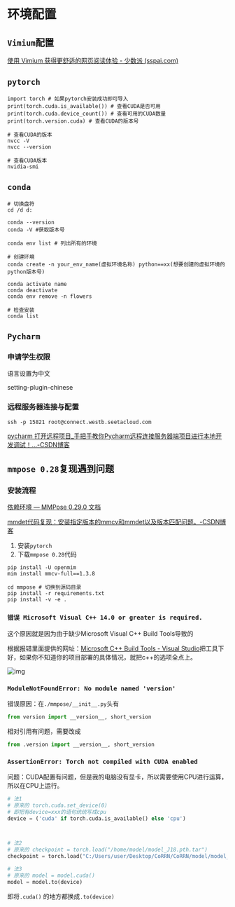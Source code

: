 # 环境配置

## `Vimium`配置

[使用 Vimium 获得更舒适的网页阅读体验 - 少数派 (sspai.com)](https://sspai.com/post/57091#!)

## `pytorch`

```shell
import torch # 如果pytorch安装成功即可导入
print(torch.cuda.is_available()) # 查看CUDA是否可用
print(torch.cuda.device_count()) # 查看可用的CUDA数量
print(torch.version.cuda) # 查看CUDA的版本号

# 查看CUDA的版本
nvcc -V
nvcc --version

# 查看CUDA版本
nvidia-smi
```



## `conda`

```shell
# 切换盘符
cd /d d:

conda --version
conda -V #获取版本号

conda env list # 列出所有的环境

# 创建环境
conda create -n your_env_name(虚拟环境名称) python==xx(想要创建的虚拟环境的python版本号)

conda activate name
conda deactivate
conda env remove -n flowers

# 检查安装
conda list

```

## `Pycharm`

### 申请学生权限



语言设置为中文

setting-plugin-chinese





### 远程服务器连接与配置

```shell
ssh -p 15821 root@connect.westb.seetacloud.com
```

[pycharm 打开远程项目_手把手教你Pycharm远程连接服务器端项目进行本地开发调试！...-CSDN博客](https://blog.csdn.net/weixin_34345947/article/details/114909727)





## `mmpose 0.28`复现遇到问题

### 安装流程

[依赖环境 — MMPose 0.29.0 文档](https://mmpose.readthedocs.io/zh-cn/0.x/install.html#id2)

[mmdet代码复现：安装指定版本的mmcv和mmdet以及版本匹配问题。-CSDN博客](https://blog.csdn.net/shysea2019/article/details/129818430)

1. 安装`pytorch`
2. 下载`mmpose 0.28`代码

```shell
pip install -U openmim
mim install mmcv-full==1.3.8

cd mmpose # 切换到源码目录
pip install -r requirements.txt
pip install -v -e .
```

### `错误 Microsoft Visual C++ 14.0 or greater is required.`

这个原因就是因为由于缺少Microsoft Visual C++ Build Tools导致的

根据报错里面提供的网址：[Microsoft C++ Build Tools - Visual Studio](https://visualstudio.microsoft.com/visual-cpp-build-tools/)把工具下好，如果你不知道你的项目部署的具体情况，就把c++的选项全点上。

![img](https://philfan-pic.oss-cn-beijing.aliyuncs.com/img/e4f5ed6621e244de97c7a152277297b5.png)

### `ModuleNotFoundError: No module named 'version'`

错误原因：在`./mmpose/__init__.py`头有

```python
from version import __version__, short_version
```

相对引用有问题，需要改成

```python
from .version import __version__, short_version
```



### `AssertionError: Torch not compiled with CUDA enabled`

问题：CUDA配置有问题，但是我的电脑没有显卡，所以需要使用CPU进行运算，所以在CPU上运行。

```python
# 法1
# 原来的 torch.cuda.set_device(0)
# 即把有device=xxx的语句统统写成cpu
device = ('cuda' if torch.cuda.is_available() else 'cpu')



# 法2
# 原来的 checkpoint = torch.load("/home/model/model_J18.pth.tar")
checkpoint = torch.load("C:/Users/user/Desktop/CoRRN/CoRRN/model/model_J18.pth.tar",map_location = 'cpu') 

# 法3
# 原来的 model = model.cuda() 
model = model.to(device)
```

即将`.cuda()` 的地方都换成`.to(device)`

